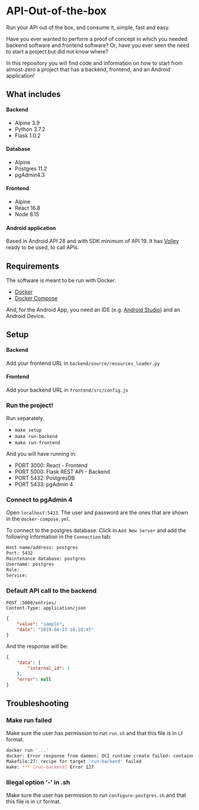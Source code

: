 # API-Out-of-the-box
Run your API out of the box, and consume it, simple, fast and easy. 

Have you ever wanted to perform a proof of concept in which you needed backend software and frontend software? 
Or, have you ever seen the need to start a project but did not know where?

In this repository you will find code and information on how to start from almost-zero a project that has a backend, frontend, and an Android application!

## What includes
#### Backend
- Alpine 3.9
- Python 3.7.2
- Flask 1.0.2

#### Database
- Alpine
- Postgres 11.2
- pgAdmin4.3 

#### Frontend
- Alpine
- React 16.8
- Node 8.15

#### Android application
Based in Android API 28 and with SDK minimum of API 19. It has [Volley](https://developer.android.com/training/volley) ready to be used, to call APIs.

## Requirements
The software is meant to be run with Docker.

- [Docker](https://docs.docker.com/)
- [Docker Compose](https://docs.docker.com/compose/)

And, for the Android App, you need an IDE (e.g. [Android Studio](https://developer.android.com/studio)) and an Android Device.

## Setup

#### Backend
Add your frontend URL in `backend/source/resources_loader.py`

#### Frontend
Add your backend URL in `frontend/src/config.js`

### Run the project!
Run separately.
- `make setup`
- `make run-backend`
- `make run-frontend`

And you will have running in:
- PORT 3000: React - Frontend
- PORT 5000: Flask REST API - Backend
- PORT 5432: PostgresDB
- PORT 5433: pgAdmin 4

### Connect to pgAdmin 4
Open `localhost:5433`. The user and password are the ones that are shown in the `docker-compose.yml`.

To connect to the postgres database. Click in `Add New Server` and add the following information
in the `Connection` tab:

```bash
Host name/address: postgres
Port: 5432
Maintenance database: postgres
Username: postgres
Role:
Service:
```

### Default API call to the backend

```
POST :5000/entries/
Content-Type: application/json
```

```json
{
    "value": "sample",
    "date": "2019-04-23 16:10:45"
}
```

And the response will be:

```json
{
    "data": {
        "internal_id": 1
    },
    "error": null
}
```

## Troubleshooting

### Make run failed
Make sure the user has permission to run `run.sh` and that this file is in `LF` format. 

```bash
docker run '...'
docker: Error response from daemon: OCI runtime create failed: container_linux.go:348: starting container process caused "exec: \"run.sh\": executable file not found in $PATH": unknown.
Makefile:27: recipe for target 'run-backend' failed
make: *** [run-backend] Error 127

```

### Illegal option '-' in .sh
Make sure the user has permission to run `configure-postgres.sh` and that this file is in `LF` format. 
